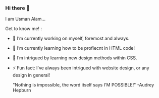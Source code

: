 ### Hi there 👋

I am Usman Alam...

Get to know me! :

- 🔭 I’m currently working on myself, foremost and always. 
- 🌱 I’m currently learning how to be profiecnt in HTML code!
- 👯 I’m intrigued by learning new design methods within CSS. 
- ⚡ Fun fact: I've always been intrigued with website design, or any design in general!




  "Nothing is impossible, the word itself says I'M POSSIBLE!"
  -Audrey Hepburn



